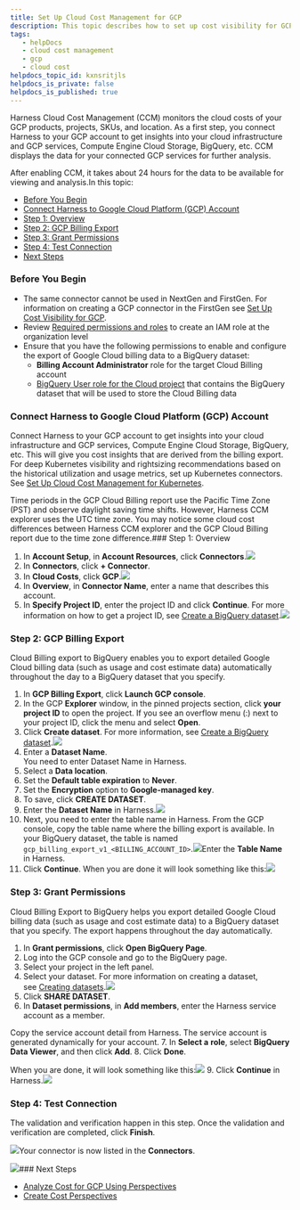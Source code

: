 ```yaml
---
title: Set Up Cloud Cost Management for GCP
description: This topic describes how to set up cost visibility for GCP.
tags: 
   - helpDocs
   - cloud cost management
   - gcp
   - cloud cost
helpdocs_topic_id: kxnsritjls
helpdocs_is_private: false
helpdocs_is_published: true
---
```


Harness Cloud Cost Management (CCM) monitors the cloud costs of your GCP products, projects, SKUs, and location. As a first step, you connect Harness to your GCP account to get insights into your cloud infrastructure and GCP services, Compute Engine Cloud Storage, BigQuery, etc. CCM displays the data for your connected GCP services for further analysis.

After enabling CCM, it takes about 24 hours for the data to be available for viewing and analysis.In this topic:

* [Before You Begin](set-up-cost-visibility-for-gcp.md)
* [Connect Harness to Google Cloud Platform (GCP) Account](set-up-cost-visibility-for-gcp.md)
* [Step 1: Overview](set-up-cost-visibility-for-gcp.md)
* [Step 2: GCP Billing Export](set-up-cost-visibility-for-gcp.md)
* [Step 3: Grant Permissions](set-up-cost-visibility-for-gcp.md)
* [Step 4: Test Connection](set-up-cost-visibility-for-gcp.md)
* [Next Steps](set-up-cost-visibility-for-gcp.md)

### Before You Begin

* The same connector cannot be used in NextGen and FirstGen. For information on creating a GCP connector in the FirstGen see [Set Up Cost Visibility for GCP](https://docs.harness.io/article/x53e2by67m-enable-cloud-efficiency-for-google-cloud-platform-gcp).
* Review [Required permissions and roles](https://cloud.google.com/iam/docs/understanding-custom-roles#required_permissions_and_roles) to create an IAM role at the organization level
* Ensure that you have the following permissions to enable and configure the export of Google Cloud billing data to a BigQuery dataset:
	+ **Billing Account Administrator** role for the target Cloud Billing account
	+ [BigQuery User role for the Cloud project](https://cloud.google.com/bigquery/docs/dataset-access-controls) that contains the BigQuery dataset that will be used to store the Cloud Billing data

### Connect Harness to Google Cloud Platform (GCP) Account

Connect Harness to your GCP account to get insights into your cloud infrastructure and GCP services, Compute Engine Cloud Storage, BigQuery, etc. This will give you cost insights that are derived from the billing export. For deep Kubernetes visibility and rightsizing recommendations based on the historical utilization and usage metrics, set up Kubernetes connectors. See [Set Up Cloud Cost Management for Kubernetes](set-up-cost-visibility-for-kubernetes.md).

Time periods in the GCP Cloud Billing report use the Pacific Time Zone (PST) and observe daylight saving time shifts. However, Harness CCM explorer uses the UTC time zone. You may notice some cloud cost differences between Harness CCM explorer and the GCP Cloud Billing report due to the time zone difference.### Step 1: Overview

1. In **Account Setup**, in **Account Resources**, click **Connectors**.![](https://files.helpdocs.io/i5nl071jo5/articles/kxnsritjls/1630563180229/screenshot-2021-09-02-at-11-22-27-am.png)
2. In **Connectors**, click **+ Connector**.
3. In **Cloud Costs**, click **GCP**.![](https://files.helpdocs.io/i5nl071jo5/articles/kxnsritjls/1626110343551/screenshot-2021-07-12-at-10-42-20-pm.png)
4. In **Overview**, in **Connector Name**, enter a name that describes this account.
5. In **Specify Project ID**, enter the project ID and click **Continue**. For more information on how to get a project ID, see [Create a BigQuery dataset](https://cloud.google.com/billing/docs/how-to/export-data-bigquery-setup#create-bq-dataset).![](https://files.helpdocs.io/i5nl071jo5/articles/kxnsritjls/1625854255149/screenshot-2021-07-09-at-11-39-30-pm.png)

### Step 2: GCP Billing Export

Cloud Billing export to BigQuery enables you to export detailed Google Cloud billing data (such as usage and cost estimate data) automatically throughout the day to a BigQuery dataset that you specify.

1. In **GCP Billing Export**, click **Launch GCP console**.
2. In the GCP **Explorer** window, in the pinned projects section, click **your project ID** to open the project. If you see an overflow menu (:) next to your project ID, click the menu and select **Open**.
3. Click **Create dataset**. For more information, see [Create a BigQuery dataset](https://cloud.google.com/billing/docs/how-to/export-data-bigquery-setup#create-bq-dataset).![](https://files.helpdocs.io/i5nl071jo5/articles/kxnsritjls/1626001265234/screenshot-2021-07-11-at-4-30-50-pm.png)
4. Enter a **Dataset Name**.  
You need to enter Dataset Name in Harness.
5. Select a **Data location**.
6. Set the **Default table expiration** to **Never**.
7. Set the **Encryption** option to **Google-managed key**.
8. To save, click **CREATE DATASET**.
9. Enter the **Dataset Name** in Harness.![](https://files.helpdocs.io/i5nl071jo5/articles/kxnsritjls/1643738388698/screenshot-2022-02-01-at-11-29-32-pm.png)
10. Next, you need to enter the table name in Harness. From the GCP console, copy the table name where the billing export is available. In your BigQuery dataset, the table is named `gcp_billing_export_v1_<BILLING_ACCOUNT_ID>`.![](https://files.helpdocs.io/i5nl071jo5/articles/kxnsritjls/1642004505075/screenshot-2022-01-12-at-9-51-30-pm.png)Enter the **Table Name** in Harness.
11. Click **Continue**. When you are done it will look something like this:![](https://files.helpdocs.io/i5nl071jo5/articles/kxnsritjls/1642004600001/screenshot-2022-01-12-at-9-52-53-pm.png)

### Step 3: Grant Permissions

Cloud Billing Export to BigQuery helps you export detailed Google Cloud billing data (such as usage and cost estimate data) to a BigQuery dataset that you specify. The export happens throughout the day automatically. 

1. In **Grant permissions**, click **Open BigQuery Page**.
2. Log into the GCP console and go to the BigQuery page.
3. Select your project in the left panel.
4. Select your dataset. For more information on creating a dataset, see [Creating datasets](https://cloud.google.com/bigquery/docs/datasets).[![](https://files.helpdocs.io/kw8ldg1itf/articles/x53e2by67m/1595605703660/screenshot-2020-07-23-at-8-54-29-pm.png)](https://files.helpdocs.io/kw8ldg1itf/articles/x53e2by67m/1595605703660/screenshot-2020-07-23-at-8-54-29-pm.png)
5. Click **SHARE DATASET**.
6. In **Dataset permissions**, in **Add members**, enter the Harness service account as a member.  
  
Copy the service account detail from Harness. The service account is generated dynamically for your account.
7. In **Select a** **role**, select **BigQuery Data Viewer**, and then click **Add**.
8. Click **Done**.  
  
When you are done, it will look something like this:[![](https://files.helpdocs.io/kw8ldg1itf/articles/x53e2by67m/1595606637082/screenshot-2020-07-24-at-9-21-45-pm.png)](https://files.helpdocs.io/kw8ldg1itf/articles/x53e2by67m/1595606637082/screenshot-2020-07-24-at-9-21-45-pm.png)
9. Click **Continue** in Harness.![](https://files.helpdocs.io/i5nl071jo5/articles/kxnsritjls/1626112117371/screenshot-2021-07-12-at-11-11-38-pm.png)

### Step 4: Test Connection

The validation and verification happen in this step. Once the validation and verification are completed, click **Finish**.

![](https://files.helpdocs.io/i5nl071jo5/articles/kxnsritjls/1626111830795/screenshot-2021-07-12-at-11-13-37-pm.png)Your connector is now listed in the **Connectors**.

![](https://files.helpdocs.io/i5nl071jo5/articles/kxnsritjls/1626111908041/screenshot-2021-07-12-at-11-14-32-pm.png)### Next Steps

* [Analyze Cost for GCP ​Using Perspectives](../root-cost-analysis/analyze-cost-for-gcp-using-perspectives.md)
* [Create Cost Perspectives](../ccm-perspectives/create-cost-perspectives.md)

